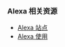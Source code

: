 ### Alexa 相关资源

* [Alexa 站点](https://pitangui.amazon.com/)
* [Alexa 使用](https://www.jianshu.com/p/a04fb4c4ac62)